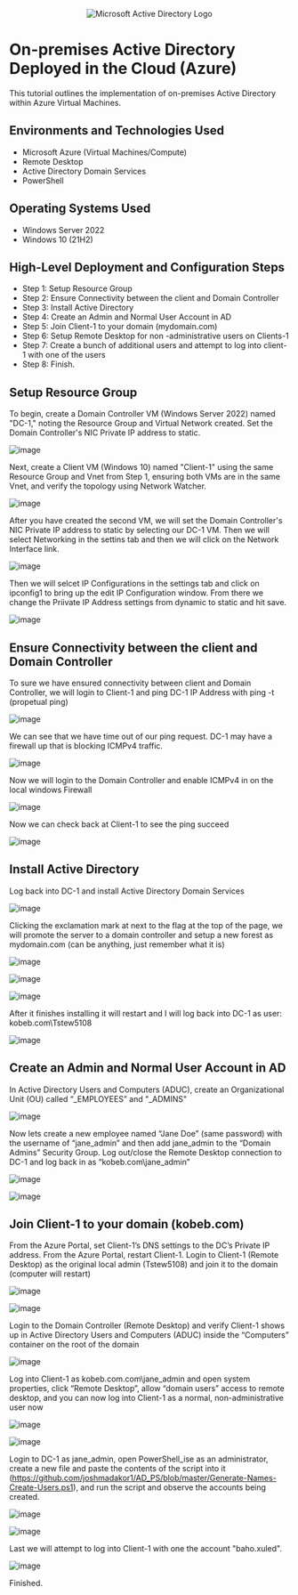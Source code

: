 <p align="center">
<img src="https://i.imgur.com/pU5A58S.png" alt="Microsoft Active Directory Logo"/>
</p>

<h1>On-premises Active Directory Deployed in the Cloud (Azure)</h1>
This tutorial outlines the implementation of on-premises Active Directory within Azure Virtual Machines.<br />

<h2>Environments and Technologies Used</h2>

- Microsoft Azure (Virtual Machines/Compute)
- Remote Desktop
- Active Directory Domain Services
- PowerShell

<h2>Operating Systems Used </h2>

- Windows Server 2022
- Windows 10 (21H2)

<h2>High-Level Deployment and Configuration Steps</h2>

- Step 1: Setup Resource Group
- Step 2: Ensure Connectivity between the client and Domain Controller 
- Step 3: Install Active Directory 
- Step 4: Create an Admin and Normal User Account in AD
- Step 5: Join Client-1 to your domain (mydomain.com)
- Step 6: Setup Remote Desktop for non -administrative users on Clients-1
- Step 7: Create a bunch of additional users and attempt to log into client-1 with one of the users
- Step 8: Finish.

<h2>Setup Resource Group</h2>

To begin, create a Domain Controller VM (Windows Server 2022) named "DC-1," noting the Resource Group and Virtual Network created. Set the Domain Controller's NIC Private IP address to static.

![image](https://github.com/Tstewart2408/Configure-Ad/assets/158493074/94bfb1b3-42eb-4601-9815-f1c640d58ca1)

Next, create a Client VM (Windows 10) named "Client-1" using the same Resource Group and Vnet from Step 1, ensuring both VMs are in the same Vnet, and verify the topology using Network Watcher.

![image](https://github.com/Tstewart2408/Configure-Ad/assets/158493074/5ee05b7c-6552-4102-bb46-00d5c4777348)

After you have created the second VM, we will set the Domain Controller's NIC Private IP address to static by selecting our DC-1 VM. Then we will select Networking in the settins tab and then we will click on the Network Interface link. 

![image](https://github.com/Tstewart2408/Configure-Ad/assets/158493074/6b83bc1c-5649-46eb-9874-6d9440750557)

Then we will selcet IP Configurations in the settings tab and click on ipconfig1 to bring up the edit IP Configuration window. From there we change the Priivate IP Address settings from dynamic to static and hit save. 

![image](https://github.com/Tstewart2408/Configure-Ad/assets/158493074/9ea2ed9d-9d6e-487e-86cb-8e5f96d30721)

<h2>Ensure Connectivity between the client and Domain Controller</h2>

To sure we have ensured connectivity between client and Domain Controller, we will login to Client-1 and ping DC-1 IP Address with ping -t (propetual ping)

![image](https://github.com/Tstewart2408/Configure-Ad/assets/158493074/7fc55150-0117-4793-b252-67d657c48d75)

We can see that we have time out of our ping request. DC-1 may have a firewall up that is blocking ICMPv4 traffic.

![image](https://github.com/Tstewart2408/Configure-Ad/assets/158493074/0a1cf864-dac7-41d6-a939-870904489870)

Now we will login to the Domain Controller and enable ICMPv4 in on the local windows Firewall

![image](https://github.com/Tstewart2408/Configure-Ad/assets/158493074/7c6e47e2-00c2-4a18-b4c1-8fe685974c63)

Now we can check back at Client-1 to see the ping succeed

![image](https://github.com/Tstewart2408/Configure-Ad/assets/158493074/055bf996-a59c-47f8-a0f7-6b192ef8a9e1)

<h2>Install Active Directory</h2>

Log back into DC-1 and install Active Directory Domain Services

![image](https://github.com/Tstewart2408/Configure-Ad/assets/158493074/82c5019a-5aee-471a-92e4-877912cf4aac)

Clicking the exclamation mark at next to the flag at the top of the page, we will promote the server to a domain controller and setup a new forest as mydomain.com (can be anything, just remember what it is)

![image](https://github.com/Tstewart2408/Configure-Ad/assets/158493074/e6b85216-5834-4e26-8359-5c7c751be7c9)

![image](https://github.com/Tstewart2408/Configure-Ad/assets/158493074/5958bb9b-4d50-4e70-925f-114c5a337ebb)

![image](https://github.com/Tstewart2408/Configure-Ad/assets/158493074/a209b4c1-2b84-4dcc-84f6-2636021c6cda)

After it finishes installing it will restart and I will log back into DC-1 as user: kobeb.com\Tstew5108

![image](https://github.com/Tstewart2408/Configure-Ad/assets/158493074/f932cad4-0445-4113-ad0a-ecc455038f9d)

<h2>Create an Admin and Normal User Account in AD</h2>

In Active Directory Users and Computers (ADUC), create an Organizational Unit (OU) called “_EMPLOYEES” and "_ADMINS"

![image](https://github.com/Tstewart2408/Configure-Ad/assets/158493074/c8e0c014-895d-4245-9d4d-a630bad7327e)

Now lets create a new employee named “Jane Doe” (same password) with the username of “jane_admin” and then add jane_admin to the “Domain Admins” Security Group. Log out/close the Remote Desktop connection to DC-1 and log back in as “kobeb.com\jane_admin”

![image](https://github.com/Tstewart2408/Configure-Ad/assets/158493074/0d4937e4-a02d-4c9f-bc00-aca66be03254)

![image](https://github.com/Tstewart2408/Configure-Ad/assets/158493074/68555c0e-6421-4c63-86e8-8aedc81c1b85)

<h2>Join Client-1 to your domain (kobeb.com)</h2>

From the Azure Portal, set Client-1’s DNS settings to the DC’s Private IP address. From the Azure Portal, restart Client-1. Login to Client-1 (Remote Desktop) as the original local admin (Tstew5108) and join it to the domain (computer will restart)

![image](https://github.com/Tstewart2408/Configure-Ad/assets/158493074/6ea1e3b2-c2c2-4b66-bc7c-a4e0c13fd27a)

![image](https://github.com/Tstewart2408/Configure-Ad/assets/158493074/2f1985cb-d5e1-4223-a28d-2249b5c2f2f8)

Login to the Domain Controller (Remote Desktop) and verify Client-1 shows up in Active Directory Users and Computers (ADUC) inside the “Computers” container on the root of the domain

![image](https://github.com/Tstewart2408/Configure-Ad/assets/158493074/96dd5ff4-8fd1-4477-bf44-205bc029219e)

Log into Client-1 as kobeb.com.com\jane_admin and open system properties, click “Remote Desktop”, allow “domain users” access to remote desktop, and you can now log into Client-1 as a normal, non-administrative user now

![image](https://github.com/Tstewart2408/Configure-Ad/assets/158493074/b92cf831-5926-4135-9834-d266654cd67b)

![image](https://github.com/Tstewart2408/Configure-Ad/assets/158493074/9f045094-878b-4709-aaf4-0c514fb4fe0d)

Login to DC-1 as jane_admin, open PowerShell_ise as an administrator, create a new file and paste the contents of the script into it (https://github.com/joshmadakor1/AD_PS/blob/master/Generate-Names-Create-Users.ps1), and run the script and observe the accounts being created. 

![image](https://github.com/Tstewart2408/Configure-Ad/assets/158493074/c1fe9ec0-eeee-43d4-a275-a73a1486e325)

![image](https://github.com/Tstewart2408/Configure-Ad/assets/158493074/0089f256-4e11-4098-b90c-98757a85a8f7)

Last we will attempt to log into Client-1 with one the account "baho.xuled". 

![image](https://github.com/Tstewart2408/Configure-Ad/assets/158493074/4692e95e-e786-490e-9c8b-86b21b121935)

Finished. 


































 




















